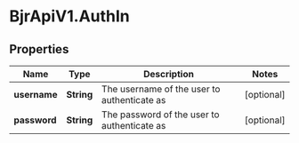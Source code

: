 # BjrApiV1.AuthIn

## Properties
Name | Type | Description | Notes
------------ | ------------- | ------------- | -------------
**username** | **String** | The username of the user to authenticate as | [optional] 
**password** | **String** | The password of the user to authenticate as | [optional] 
